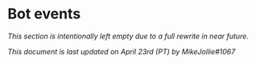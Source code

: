 # Bot events

*This section is intentionally left empty due to a full rewrite in near future.*

*This document is last updated on April 23rd (PT) by MikeJollie#1067*
